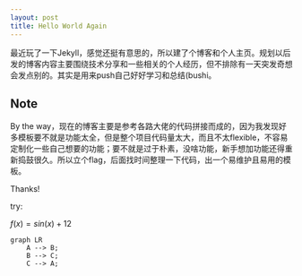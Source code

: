 ```yaml
---
layout: post
title: Hello World Again
---
```


最近玩了一下Jekyll，感觉还挺有意思的，所以建了个博客和个人主页。规划以后发的博客内容主要围绕技术分享和一些相关的个人经历，但不排除有一天突发奇想会发点别的。其实是用来push自己好好学习和总结(bushi。

## Note

By the way，现在的博客主要是参考各路大佬的代码拼接而成的，因为我发现好多模板要不就是功能太全，但是整个项目代码量太大，而且不太flexible，不容易定制化一些自己想要的功能；要不就是过于朴素，没啥功能，新手想加功能还得重新捣鼓很久。所以立个flag，后面找时间整理一下代码，出一个易维护且易用的模板。

Thanks!

try:

$f(x) = sin(x) + 12$

```mermaid
graph LR
	A --> B;
	B --> C;
	C --> A;
```
